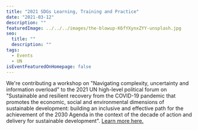 ```yaml
---
title: "2021 SDGs Learning, Training and Practice"
date: "2021-03-12"
description: ""
featuredImage: ../../../images/the-blowup-K6fYXynxZYY-unsplash.jpg
seo:
  title: ""
  description: ""
tags:
  - Events
  - UN
isEventFeaturedOnHomepage: false
---
```


We're contributing a workshop on "Navigating complexity, uncertainty and information overload" to the 2021 UN high-level political forum on "Sustainable and resilient recovery from the COVID-19 pandemic that promotes the economic, social and environmental dimensions of sustainable development: building an inclusive and effective path for the achievement of the 2030 Agenda in the context of the decade of action and delivery for sustainable development". [Learn more here.](https://sdgs.un.org/events/2021-sdgs-learning-training-and-practice)
